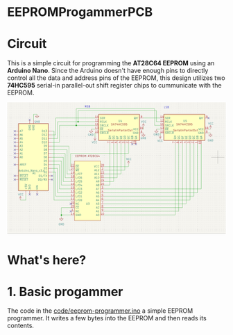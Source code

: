 # EEPROMProgammerPCB


# Circuit
This is a simple circuit for programming the **AT28C64 EEPROM** using an **Arduino Nano**. Since the Arduino doesn't have enough pins to directly control all the data and address pins of the EEPROM, this design utilizes two **74HC595** serial-in parallel-out shift register chips to cummunicate with the EEPROM.

<img src="schematic/schematic.png" style="max-width:100%; height:auto;" />

# What's here?

# 1. Basic progammer
The code in the [code/eeprom-programmer.ino]([https://github.com/your-username/your-repo-name/blob/main/code/eeprom-programmer.ino](https://github.com/OmerMaruani/Board-Design-PCB/blob/main/code/eeprom-progammer.ino))
 a simple EEPROM programmer. It writes a few bytes into the EEPROM and then reads its contents.
